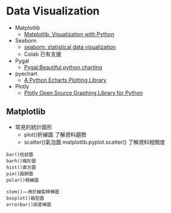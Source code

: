 # Data Visualization
- Matplotlib
  - [Matplotlib: Visualization with Python](https://matplotlib.org/)
- Seaborn
  - [seaborn: statistical data visualization](https://seaborn.pydata.org/) 
  - Colab 已有支援
- Pygal
  - [Pygal:Beautiful python charting](https://www.pygal.org/en/stable/) 
- pyechart
  - [A Python Echarts Plotting Library](https://pyecharts.org/) 
- Plotly
  - [Plotly Open Source Graphing Library for Python](https://plotly.com/python/) 

## Matplotlib

- 常見的統計圖形
  - plot()折線圖   了解資料趨勢
  - scatter()氣泡圖   matplotlib.pyplot.scatter() 了解資料相關度
```
bar()柱狀圖
barh()條形圖
hist()直方圖
pie()圓餅圖 
polar()極線圖 

stem()——用於繪製棉棒圖 
boxplot()箱型圖
errorbar()誤差棒圖
```
